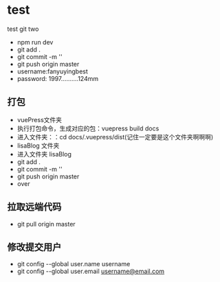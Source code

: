 # test
test git two
- npm run dev
- git add .
- git commit -m ''
- git push origin master
- username:fanyuyingbest
- password: 1997..........124mm


## 打包
- vuePress文件夹
 - 执行打包命令，生成对应的包：vuepress build docs
 - 进入文件夹：：cd docs/.vuepress/dist(记住一定要是这个文件夹啊啊啊)
- lisaBlog 文件夹
 - 进入文件夹 lisaBlog
 - git add .
 - git commit -m ''
 - git push origin master
 - over

 ## 拉取远端代码

 - git pull origin master

## 修改提交用户
- git config --global user.name username
- git config --global user.email username@email.com
